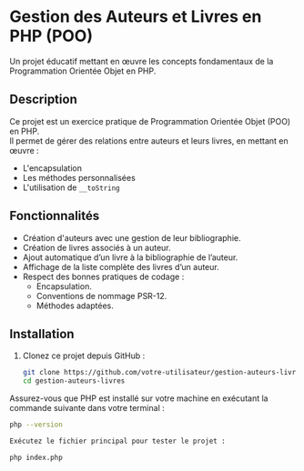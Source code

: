 # Gestion des Auteurs et Livres en PHP (POO)
Un projet éducatif mettant en œuvre les concepts fondamentaux de la Programmation Orientée Objet en PHP.

## Description
Ce projet est un exercice pratique de Programmation Orientée Objet (POO) en PHP.  
Il permet de gérer des relations entre auteurs et leurs livres, en mettant en œuvre :
- L'encapsulation
- Les méthodes personnalisées
- L'utilisation de `__toString`

## Fonctionnalités
- Création d'auteurs avec une gestion de leur bibliographie.
- Création de livres associés à un auteur.
- Ajout automatique d’un livre à la bibliographie de l’auteur.
- Affichage de la liste complète des livres d’un auteur.
- Respect des bonnes pratiques de codage :
  - Encapsulation.
  - Conventions de nommage PSR-12.
  - Méthodes adaptées.

## Installation
1. Clonez ce projet depuis GitHub :
   ```bash
   git clone https://github.com/votre-utilisateur/gestion-auteurs-livres.git
   cd gestion-auteurs-livres


Assurez-vous que PHP est installé sur votre machine en exécutant la commande suivante dans votre terminal :

```bash
php --version

Exécutez le fichier principal pour tester le projet :

php index.php


